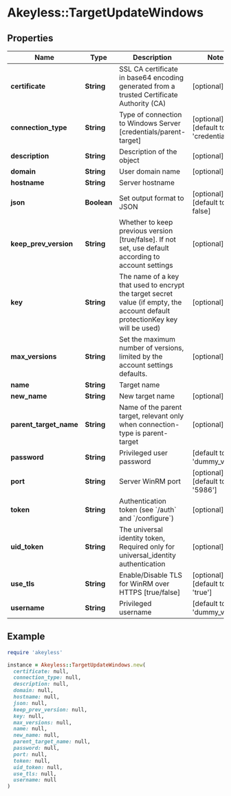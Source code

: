 # Akeyless::TargetUpdateWindows

## Properties

| Name | Type | Description | Notes |
| ---- | ---- | ----------- | ----- |
| **certificate** | **String** | SSL CA certificate in base64 encoding generated from a trusted Certificate Authority (CA) | [optional] |
| **connection_type** | **String** | Type of connection to Windows Server [credentials/parent-target] | [optional][default to &#39;credentials&#39;] |
| **description** | **String** | Description of the object | [optional] |
| **domain** | **String** | User domain name | [optional] |
| **hostname** | **String** | Server hostname |  |
| **json** | **Boolean** | Set output format to JSON | [optional][default to false] |
| **keep_prev_version** | **String** | Whether to keep previous version [true/false]. If not set, use default according to account settings | [optional] |
| **key** | **String** | The name of a key that used to encrypt the target secret value (if empty, the account default protectionKey key will be used) | [optional] |
| **max_versions** | **String** | Set the maximum number of versions, limited by the account settings defaults. | [optional] |
| **name** | **String** | Target name |  |
| **new_name** | **String** | New target name | [optional] |
| **parent_target_name** | **String** | Name of the parent target, relevant only when connection-type is parent-target | [optional] |
| **password** | **String** | Privileged user password | [default to &#39;dummy_value&#39;] |
| **port** | **String** | Server WinRM port | [optional][default to &#39;5986&#39;] |
| **token** | **String** | Authentication token (see &#x60;/auth&#x60; and &#x60;/configure&#x60;) | [optional] |
| **uid_token** | **String** | The universal identity token, Required only for universal_identity authentication | [optional] |
| **use_tls** | **String** | Enable/Disable TLS for WinRM over HTTPS [true/false] | [optional][default to &#39;true&#39;] |
| **username** | **String** | Privileged username | [default to &#39;dummy_value&#39;] |

## Example

```ruby
require 'akeyless'

instance = Akeyless::TargetUpdateWindows.new(
  certificate: null,
  connection_type: null,
  description: null,
  domain: null,
  hostname: null,
  json: null,
  keep_prev_version: null,
  key: null,
  max_versions: null,
  name: null,
  new_name: null,
  parent_target_name: null,
  password: null,
  port: null,
  token: null,
  uid_token: null,
  use_tls: null,
  username: null
)
```

